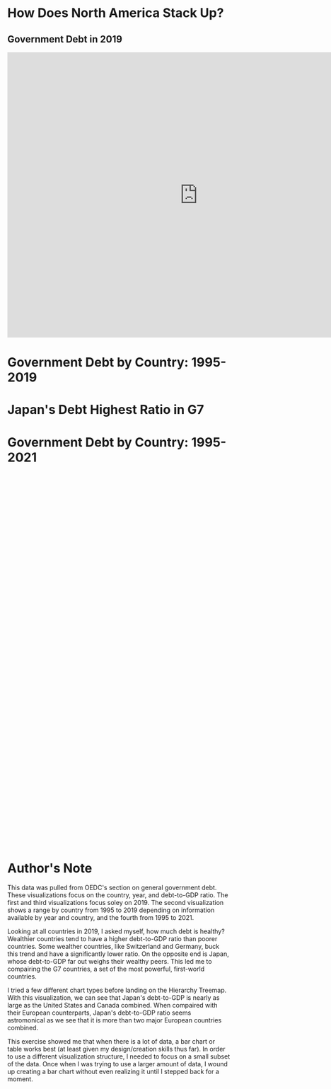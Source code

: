 # How Does North America Stack Up? 
## Government Debt in 2019

<iframe src="https://data.oecd.org/chart/6OcN" width="860" height="645" style="border: 0" mozallowfullscreen="true" webkitallowfullscreen="true" allowfullscreen="true"><a href="https://data.oecd.org/chart/6OcN" target="_blank">OECD Chart: General government debt, Total, % of GDP, Annual, 2019</a></iframe>

# Government Debt by Country: 1995-2019

<div class="flourish-embed flourish-chart" data-src="visualisation/11147078"><script src="https://public.flourish.studio/resources/embed.js"></script></div>

# Japan's Debt Highest Ratio in G7

<div class="flourish-embed flourish-hierarchy" data-src="visualisation/11151609"><script src="https://public.flourish.studio/resources/embed.js"></script></div>

# Government Debt by Country: 1995-2021

<script type='text/javascript' src='https://prod-useast-a.online.tableau.com/javascripts/api/viz_v1.js'></script><div class='tableauPlaceholder' style='width: 1589px; height: 837px;'><object class='tableauViz' width='1589' height='837' style='display:none;'><param name='host_url' value='https%3A%2F%2Fprod-useast-a.online.tableau.com%2F' /> <param name='embed_code_version' value='3' /> <param name='site_root' value='&#47;t&#47;kristinlyndal' /><param name='name' value='GovntDebt_Source-OECD&#47;GovntDebt_SourceOECD' /><param name='tabs' value='no' /><param name='toolbar' value='yes' /><param name='showAppBanner' value='false' /></object></div>

# Author's Note

This data was pulled from OEDC's section on general government debt. These visualizations focus on the country, year, and debt-to-GDP ratio.  The first and third visualizations focus soley on 2019. The second visualization shows a range by country from 1995 to 2019 depending on information available by year and country, and the fourth from 1995 to 2021. 

Looking at all countries in 2019, I asked myself, how much debt is healthy? Wealthier countries tend to have a higher debt-to-GDP ratio than poorer countries. Some wealther countries, like Switzerland and Germany, buck this trend and have a significantly lower ratio. On the opposite end is Japan, whose debt-to-GDP far out weighs their wealthy peers. This led me to compairing the G7 countries, a set of the most powerful, first-world countries. 

I tried a few different chart types before landing on the Hierarchy Treemap. With this visualization, we can see that Japan's debt-to-GDP is nearly as large as the United States and Canada combined. When compaired with their European counterparts, Japan's debt-to-GDP ratio seems astromonical as we see that it is more than two major European countries combined. 

This exercise showed me that when there is a lot of data, a bar chart or table works best (at least given my design/creation skills thus far). In order to use a different visualization structure, I needed to focus on a small subset of the data. Once when I was trying to use a larger amount of data, I wound up creating a bar chart without even realizing it until I stepped back for a moment. 
